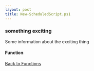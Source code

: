 ```yaml
---
layout: post
title: New-ScheduledScript.ps1
---
```


### something exciting

Some information about the exciting thing

#### Function

<script async src="https://gist-it.appspot.com/github.com/BanterBoy/scripts-blog/blob/master/PowerShell/functions/New-ScheduledScript.ps1" crossorigin="anonymous"></script>

<a href="/menu/_pages/functions.html">Back to Functions</a>
